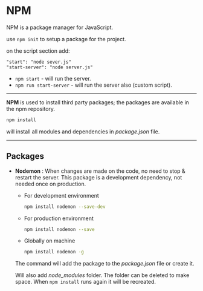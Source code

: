 # NPM

NPM is a package manager for JavaScript.

use `npm init` to setup a package for the project.

on the script section add:

```text
"start": "node sever.js"
"start-server": "node server.js"
```

+ `npm start` - will run the server.
+ `npm run start-server` - will run the server also (custom script).

---

**NPM** is used to install third party packages; the packages are available in the npm repository.

```bash
npm install
```

will install all modules and dependencies in *package.json* file.

---

## Packages

+ **Nodemon** : When changes are made on the code, no need to stop & restart the server.
This package is a development dependency, not needed once on production.

  + For development environment

    ```bash
    npm install nodemon --save-dev
    ```

  + For production environment

    ```bash
    npm install nodemon --save
    ```

  + Globally on machine

    ```bash
    npm install nodemon -g
    ```

  The command will add the package to the *package.json* file or create it.

  Will also add *node_modules* folder. The folder can be deleted to make space. When `npm install` runs again it will be recreated.
